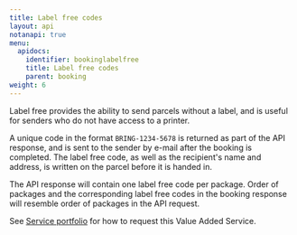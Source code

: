 ```yaml
---
title: Label free codes
layout: api
notanapi: true
menu:
  apidocs:
    identifier: bookinglabelfree
    title: Label free codes
    parent: booking
weight: 6
---
```


Label free provides the ability to send parcels without a label, and is useful for senders who do not have access to a printer. 

A unique code in the format `BRING-1234-5678` is returned as part of the API response, and is sent to the sender by e-mail after the booking is completed. 
The label free code, as well as the recipient's name and address, is written on the parcel before it is handed in.

The API response will contain one label free code per package. Order of packages and the corresponding label free codes in the booking response will resemble order of packages in the API request.

See [Service portfolio](https://developer.bring.com/api/services/#label-free) for how to request this Value Added Service.
